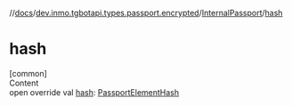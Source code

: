 //[docs](../../../index.md)/[dev.inmo.tgbotapi.types.passport.encrypted](../index.md)/[InternalPassport](index.md)/[hash](hash.md)



# hash  
[common]  
Content  
open override val [hash](hash.md): [PassportElementHash](../../dev.inmo.tgbotapi.types.passport.encrypted.abstracts/index.md#%5Bdev.inmo.tgbotapi.types.passport.encrypted.abstracts%2FPassportElementHash%2F%2F%2FPointingToDeclaration%2F%5D%2FClasslikes%2F625018081)  



